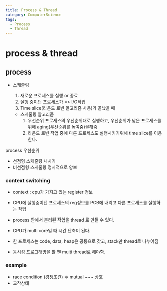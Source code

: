 ```yaml
---
title: Process & Thread
category: ComputerScience
tags:
  - Process
  - Thread
---
```


# process & thread

## process

- 스케줄링
  1. 새로운 프로세스를 실행 or 종료
  2. 실행 중이던 프로세스가 => I/O작업
  3. Time slice(라운드 로빈 알고리즘 사용)가 끝났을 때

  - 스케줄링 알고리즘
    1. 우선순위
        프로세스의 우선순위대로 실행하고, 우선순위가 낮은 프로세스를 위해 aging(우선순위를 높여줌)을해줌
    2. 라운드 로빈
        작업 중에 다른 프로세스도 실행시키기위해 time slice를 이용한다.

process 우선순위

- 선점형 스케줄링
  새치기
- 비선점형 스케줄링
  명시적으로 양보

### context switching

- context : cpu가 가지고 있는 register 정보
- CPU에 실행중이던 프로세스의 reg정보를 PCB에 내리고 다른 프로세스를 실행하는 작업

- process 안에서 분리된 작업을 thread 로 만들 수 있다.
- CPU가 multi core일 때 시간 단축이 된다.
- 한 프로세스는 code, data, heap은 공통으로 갖고, stack만 thread로 나누어짐
- 동시성 프로그래밍을 할 땐 multi thread로 해야함.


### example

- race condition (경쟁조건) => mutual ~~~ 상호
- 교착상태